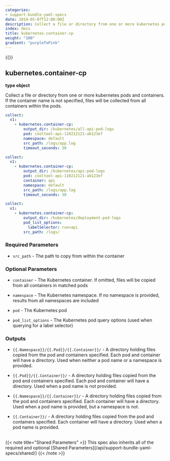 ```yaml
---
categories:
- support-bundle-yaml-specs
date: 2019-05-07T12:00:00Z
description: Collect a file or directory from one or more kubernetes pods and containers. If the container name is not specified, files will be collected from all containers within the pods.
index: docs
title: kubernetes.container-cp
weight: "100"
gradient: "purpleToPink"
---
```


{{<legacynotice>}}

## kubernetes.container-cp

**type object**

Collect a file or directory from one or more kubernetes pods and containers. If the container name is not specified, files will be collected from all containers within the pods.


```yaml
collect:
  v1:
    - kubernetes.container-cp:
        output_dir: /kubernetes/all-api-pod-logs
        pod: cooltool-api-110212121-ab123ef
        namespace: default
        src_path: /logs/app.log
        timeout_seconds: 30
```

```yaml
collect:
  v1:
    - kubernetes.container-cp:
        output_dir: /kubernetes/api-pod-logs
        pod: cooltool-api-110212121-ab123ef
        container: api
        namespace: default
        src_path: /logs/app.log
        timeout_seconds: 30
```

```yaml
collect:
  v1:
    - kubernetes.container-cp:
        output_dir: /kubernetes/deployment-pod-logs
        pod_list_options:
          labelSelector: run=api
        src_path: /logs/
```


### Required Parameters


- `src_path` - The path to copy from within the container



### Optional Parameters


- `container` - The Kubernetes container. If omitted, files will be copied from all containers in matched pods


- `namespace` - The Kubernetes namespace. If no namespace is provided, results from all namespaces are included


- `pod` - The Kubernetes pod


- `pod_list_options` - The Kubernetes pod query options (used when querying for a label selector)



### Outputs

    
- `{{.Namespace}}/{{.Pod}}/{{.Container}}/` - A directory holding files copied from the pod and containers specified. Each pod and container will have a directory. Used when neither a pod name or a namespace is provided.

- `{{.Pod}}/{{.Container}}/` - A directory holding files copied from the pod and containers specified. Each pod and container will have a directory. Used when a pod name is not provided.

- `{{.Namespace}}/{{.Container}}/` - A directory holding files copied from the pod and containers specified. Each container will have a directory. Used when a pod name is provided, but a namespace is not.

- `{{.Container}}/` - A directory holding files copied from the pod and containers specified. Each container will have a directory. Used when a pod name is provided.


<br>
{{< note title="Shared Parameters" >}}
This spec also inherits all of the required and optional [Shared Parameters](/api/support-bundle-yaml-specs/shared/)
{{< /note >}}

  